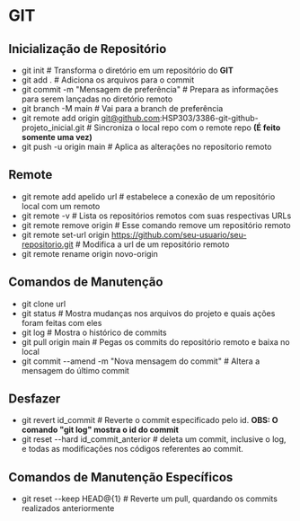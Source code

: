 # GIT

## Inicialização de Repositório

- git init # Transforma o diretório em um repositório do **GIT**
- git add . # Adiciona os arquivos para o commit
- git commit -m "Mensagem de preferência" # Prepara as informações para serem lançadas no diretório remoto
- git branch -M main # Vai para a branch de preferência
- git remote add origin git@github.com:HSP303/3386-git-github-projeto_inicial.git # Sincroniza o local repo com o remote repo **(É feito somente uma vez)**
- git push -u origin main # Aplica as alterações no reposítorio remoto

## Remote

- git remote add apelido url # estabelece a conexão de um repositório local com um remoto
- git remote -v # Lista os repositórios remotos com suas respectivas URLs
- git remote remove origin # Esse comando remove um repositório remoto
- git remote set-url origin https://github.com/seu-usuario/seu-repositorio.git # Modifica a url de um repositório remoto
- git remote rename origin novo-origin

## Comandos de Manutenção

- git clone url
- git status # Mostra mudanças nos arquivos do projeto e quais ações foram feitas com eles
- git log # Mostra o histórico de commits
- git pull origin main # Pegas os commits do repositório remoto e baixa no local
- git commit --amend -m "Nova mensagem do commit" # Altera a mensagem do último commit
## Desfazer

- git revert id_commit # Reverte o commit especificado pelo id. **OBS: O comando "git log" mostra o id do commit**
- git reset --hard id_commit_anterior # deleta um commit, inclusive o log, e todas as modificações nos códigos referentes ao commit.

## Comandos de Manutenção Específicos

- git reset --keep HEAD@{1} # Reverte um pull, quardando os commits realizados anteriormente
